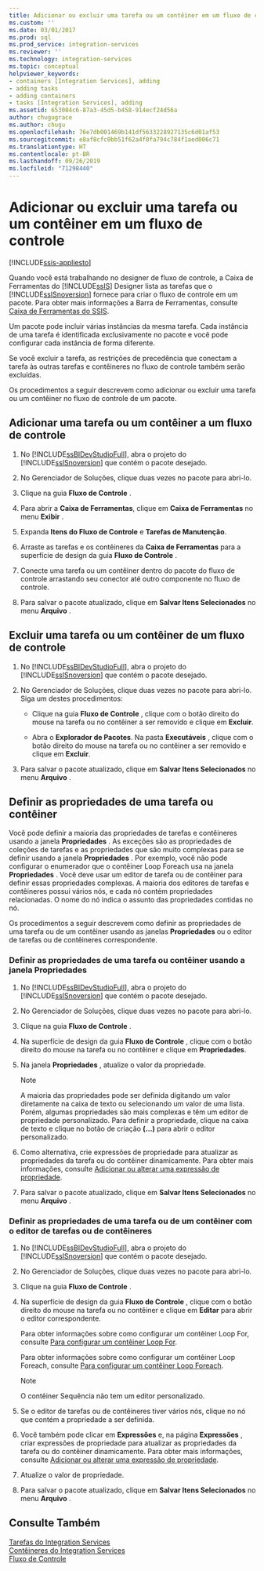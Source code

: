 ```yaml
---
title: Adicionar ou excluir uma tarefa ou um contêiner em um fluxo de controle | Microsoft Docs
ms.custom: ''
ms.date: 03/01/2017
ms.prod: sql
ms.prod_service: integration-services
ms.reviewer: ''
ms.technology: integration-services
ms.topic: conceptual
helpviewer_keywords:
- containers [Integration Services], adding
- adding tasks
- adding containers
- tasks [Integration Services], adding
ms.assetid: 653084c6-87a3-45d5-b458-914ecf24d56a
author: chugugrace
ms.author: chugu
ms.openlocfilehash: 76e7db001469b141df5633228927135c6d01af53
ms.sourcegitcommit: e8af8cfc0bb51f62a4f0fa794c784f1aed006c71
ms.translationtype: HT
ms.contentlocale: pt-BR
ms.lasthandoff: 09/26/2019
ms.locfileid: "71298440"
---
```

# <a name="add-or-delete-a-task-or-a-container-in-a-control-flow"></a>Adicionar ou excluir uma tarefa ou um contêiner em um fluxo de controle

[!INCLUDE[ssis-appliesto](../../includes/ssis-appliesto-ssvrpluslinux-asdb-asdw-xxx.md)]


  Quando você está trabalhando no designer de fluxo de controle, a Caixa de Ferramentas do [!INCLUDE[ssIS](../../includes/ssis-md.md)] Designer lista as tarefas que o [!INCLUDE[ssISnoversion](../../includes/ssisnoversion-md.md)] fornece para criar o fluxo de controle em um pacote. Para obter mais informações a Barra de Ferramentas, consulte [Caixa de Ferramentas do SSIS](../../integration-services/ssis-toolbox.md).  
  
 Um pacote pode incluir várias instâncias da mesma tarefa. Cada instância de uma tarefa é identificada exclusivamente no pacote e você pode configurar cada instância de forma diferente.  
  
 Se você excluir a tarefa, as restrições de precedência que conectam a tarefa às outras tarefas e contêineres no fluxo de controle também serão excluídas.  
  
 Os procedimentos a seguir descrevem como adicionar ou excluir uma tarefa ou um contêiner no fluxo de controle de um pacote.  
  
## <a name="add-a-task-or-a-container-to-a-control-flow"></a>Adicionar uma tarefa ou um contêiner a um fluxo de controle  
  
1.  No [!INCLUDE[ssBIDevStudioFull](../../includes/ssbidevstudiofull-md.md)], abra o projeto do [!INCLUDE[ssISnoversion](../../includes/ssisnoversion-md.md)] que contém o pacote desejado.  
  
2.  No Gerenciador de Soluções, clique duas vezes no pacote para abri-lo.  
  
3.  Clique na guia **Fluxo de Controle** .  
  
4.  Para abrir a **Caixa de Ferramentas**, clique em **Caixa de Ferramentas** no menu **Exibir** .  
  
5.  Expanda **Itens do Fluxo de Controle** e **Tarefas de Manutenção**.  
  
6.  Arraste as tarefas e os contêineres da **Caixa de Ferramentas** para a superfície de design da guia **Fluxo de Controle** .  
  
7.  Conecte uma tarefa ou um contêiner dentro do pacote do fluxo de controle arrastando seu conector até outro componente no fluxo de controle.  
  
8.  Para salvar o pacote atualizado, clique em **Salvar Itens Selecionados** no menu **Arquivo** .  
  
## <a name="delete-a-task-or-a-container-from-a-control-flow"></a>Excluir uma tarefa ou um contêiner de um fluxo de controle  
  
1.  No [!INCLUDE[ssBIDevStudioFull](../../includes/ssbidevstudiofull-md.md)], abra o projeto do [!INCLUDE[ssISnoversion](../../includes/ssisnoversion-md.md)] que contém o pacote desejado.  
  
2.  No Gerenciador de Soluções, clique duas vezes no pacote para abri-lo. Siga um destes procedimentos:  
  
    -   Clique na guia **Fluxo de Controle** , clique com o botão direito do mouse na tarefa ou no contêiner a ser removido e clique em **Excluir**.  
  
    -   Abra o **Explorador de Pacotes**. Na pasta **Executáveis** , clique com o botão direito do mouse na tarefa ou no contêiner a ser removido e clique em **Excluir**.  
  
3.  Para salvar o pacote atualizado, clique em **Salvar Itens Selecionados** no menu **Arquivo** .  

## <a name="set-the-properties-of-a-task-or-container"></a>Definir as propriedades de uma tarefa ou contêiner
Você pode definir a maioria das propriedades de tarefas e contêineres usando a janela **Propriedades** . As exceções são as propriedades de coleções de tarefas e as propriedades que são muito complexas para se definir usando a janela **Propriedades** . Por exemplo, você não pode configurar o enumerador que o contêiner Loop Foreach usa na janela **Propriedades** . Você deve usar um editor de tarefa ou de contêiner para definir essas propriedades complexas. A maioria dos editores de tarefas e contêineres possui vários nós, e cada nó contém propriedades relacionadas. O nome do nó indica o assunto das propriedades contidas no nó.  
  
 Os procedimentos a seguir descrevem como definir as propriedades de uma tarefa ou de um contêiner usando as janelas **Propriedades** ou o editor de tarefas ou de contêineres correspondente.  
  
### <a name="set-the-properties-of-a-task-or-container-with-the-properties-window"></a>Definir as propriedades de uma tarefa ou contêiner usando a janela Propriedades  
  
1.  No [!INCLUDE[ssBIDevStudioFull](../../includes/ssbidevstudiofull-md.md)], abra o projeto do [!INCLUDE[ssISnoversion](../../includes/ssisnoversion-md.md)] que contém o pacote desejado.  
  
2.  No Gerenciador de Soluções, clique duas vezes no pacote para abri-lo.  
  
3.  Clique na guia **Fluxo de Controle** .  
  
4.  Na superfície de design da guia **Fluxo de Controle** , clique com o botão direito do mouse na tarefa ou no contêiner e clique em **Propriedades**.  
  
5.  Na janela **Propriedades** , atualize o valor da propriedade.  
  
    > [!NOTE]  
    >  A maioria das propriedades pode ser definida digitando um valor diretamente na caixa de texto ou selecionando um valor de uma lista. Porém, algumas propriedades são mais complexas e têm um editor de propriedade personalizado. Para definir a propriedade, clique na caixa de texto e clique no botão de criação **(…)** para abrir o editor personalizado.  
  
6.  Como alternativa, crie expressões de propriedade para atualizar as propriedades da tarefa ou do contêiner dinamicamente. Para obter mais informações, consulte [Adicionar ou alterar uma expressão de propriedade](../../integration-services/expressions/add-or-change-a-property-expression.md).  
  
7.  Para salvar o pacote atualizado, clique em **Salvar Itens Selecionados** no menu **Arquivo** .  
  
### <a name="set-the-properties-of-a-task-or-container-with-the-task-or-container-editor"></a>Definir as propriedades de uma tarefa ou de um contêiner com o editor de tarefas ou de contêineres  
  
1.  No [!INCLUDE[ssBIDevStudioFull](../../includes/ssbidevstudiofull-md.md)], abra o projeto do [!INCLUDE[ssISnoversion](../../includes/ssisnoversion-md.md)] que contém o pacote desejado.  
  
2.  No Gerenciador de Soluções, clique duas vezes no pacote para abri-lo.  
  
3.  Clique na guia **Fluxo de Controle** .  
  
4.  Na superfície de design da guia **Fluxo de Controle** , clique com o botão direito do mouse na tarefa ou no contêiner e clique em **Editar** para abrir o editor correspondente.  
  
     Para obter informações sobre como configurar um contêiner Loop For, consulte [Para configurar um contêiner Loop For](https://msdn.microsoft.com/library/b9cd7ea7-b198-4a35-8b16-6acf09611ca5).  
  
     Para obter informações sobre como configurar um contêiner Loop Foreach, consulte [Para configurar um contêiner Loop Foreach](https://msdn.microsoft.com/library/519c6f96-5e1f-47d2-b96a-d49946948c25).  
  
    > [!NOTE]  
    >  O contêiner Sequência não tem um editor personalizado.  
  
5.  Se o editor de tarefas ou de contêineres tiver vários nós, clique no nó que contém a propriedade a ser definida.  
  
6.  Você também pode clicar em **Expressões** e, na página **Expressões** , criar expressões de propriedade para atualizar as propriedades da tarefa ou do contêiner dinamicamente. Para obter mais informações, consulte [Adicionar ou alterar uma expressão de propriedade](../../integration-services/expressions/add-or-change-a-property-expression.md).  
  
7.  Atualize o valor de propriedade.  
  
8.  Para salvar o pacote atualizado, clique em **Salvar Itens Selecionados** no menu **Arquivo** .  
  
## <a name="see-also"></a>Consulte Também  
 [Tarefas do Integration Services](../../integration-services/control-flow/integration-services-tasks.md)   
 [Contêineres do Integration Services](../../integration-services/control-flow/integration-services-containers.md)   
 [Fluxo de Controle](../../integration-services/control-flow/control-flow.md)  
  
  
